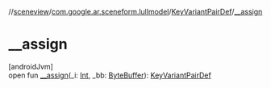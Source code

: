 //[sceneview](../../../index.md)/[com.google.ar.sceneform.lullmodel](../index.md)/[KeyVariantPairDef](index.md)/[__assign](__assign.md)

# __assign

[androidJvm]\
open fun [__assign](__assign.md)(_i: [Int](https://kotlinlang.org/api/latest/jvm/stdlib/kotlin/-int/index.html), _bb: [ByteBuffer](https://developer.android.com/reference/kotlin/java/nio/ByteBuffer.html)): [KeyVariantPairDef](index.md)
